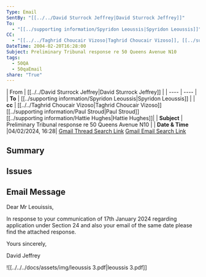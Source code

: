 ```yaml
---
Type: Email
SentBy: "[[../../David Sturrock Jeffrey|David Sturrock Jeffrey]]"
To:
  - "[[../supporting information/Spyridon Leoussis|Spyridon Leoussis]]"
CC:
  - "[[../../Taghrid Choucair Vizoso|Taghrid Choucair Vizoso]], [[../supporting information/Paul Stroud|Paul Stroud]], [[../supporting information/Hattie Hughes|Hattie Hughes]]"
DateTime: 2004-02-20T16:28:00
Subject: Preliminary Tribunal response re 50 Queens Avenue N10
tags:
  - 50QA
  - 50qaEmail
share: "True"
---
```

| From | [[../../David Sturrock Jeffrey|David Sturrock Jeffrey]] |
| ---- | ---- |
| **To** | [[../supporting information/Spyridon Leoussis|Spyridon Leoussis]] |
| **cc** | [[../../Taghrid Choucair Vizoso|Taghrid Choucair Vizoso]]<br> [[../supporting information/Paul Stroud|Paul Stroud]]<br> [[../supporting information/Hattie Hughes|Hattie Hughes]]|
| **Subject** | Preliminary Tribunal response re 50 Queens Avenue N10 |
| **Date & Time** |04/02/2024, 16:28|
[Gmail Thread Search Link](https://mail.google.com/mail/u/0/#search/subject%3A(Preliminary%20Tribunal%20response%20re%2050%20Queens%20Avenue%20N10)%20after%3A2024%2F01%2F03%20before%3A2024%2F03%2F05)
[Gmail Email Search Link](https://mail.google.com/mail/u/0/#search/subject%3A(Preliminary%20Tribunal%20response%20re%2050%20Queens%20Avenue%20N10)%20after%3A2024%2F01%2F03%20before%3A2024%2F03%2F05)
## Summary

## Issues

## Email Message
Dear Mr Leouissis,

In response to your communication of 17th January 2024 regarding application under Section 24 and also your email of the same date please find the attached response.

Yours sincerely,

David Jeffrey

![[../../../docs/assets/img/leoussis 3.pdf|leoussis 3.pdf]]